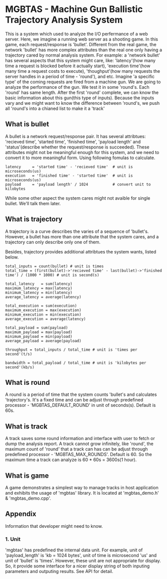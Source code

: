 # MGBTAS - Machine Gun Ballistic Trajectory Analysis System
This is a system which used to analyze the I/O perfermance of a web server. Here, we imagine a running web server as a shooting game. In this game, each request/response is 'bullet'. Different from the real game, the network 'bullet' has more complex attributes than the real one only having a trajectory cared by normal analysis system. For example: a 'network bullet' has several aspects that this system might care, like: 'latency'(how many time a request is blocked before it actually start), 'execution time'(how many time a request costs to execute), 'thoughput'(how many requests the server handles in a period of time - 'round'), and etc.
Imagine 'a specific type' of the coming requests are fired from a machine gun. We are going to analyze the performance of the gun. We test it in some 'round's. Each 'round' has same length. After the first 'round' complete, we can know the basic information about this gun(this type of inputs). Because the inputs vary and we might want to know the difference between 'round's, we push all 'round's into a chianed list to make it a 'track'

## What is bullet
A bullet is a network request/response pair. It has several attribtues: 'recieved time', 'started time', 'finished time', 'payload length' and 'status'(describe whether the request/response is succeeded). These attributes might not be meaningful enough for this system, and we need to convert it to more meaningful form. Using following fomulas to calculate.
```
latency     = 'started time' - 'recieved time'  # unit is microseconds(us)
execution   = 'finished time' - 'started time'  # unit is microseconds(us)
payload     = 'payload length' / 1024           # convert unit to kilobytes
```

While some other aspect the system cares might not avaible for single bullet. We'll talk them later.

## What is trajectory
A trajectory is a curve describes the varies of a sequence of 'bullet's. However, a bullet has more than one attribute that the system cares, and a trajectory can only describe only one of them.

Besides, trajectory provides additional attribtues the system wants, listed below.
```
total_inputs = count(bullet) # unit is times
total_time = (first(bullet)->'recieved time' - last(bullet)->'finished time') / (1000 * 1000) # unit is second(s)

total_latency   = sum(latency)
maximum_latency = max(latency)
minimum_latency = min(latency)
average_latency = average(latency)

total_execution = sum(execution)
maximum_execution = max(execution)
minimum_execution = min(execution)
average_execution = average(latency)

total_payload = sum(payload)
maximum_payload = max(payload)
minimum_payload = min(payload)
average_payload = average(payload)

throughput = total_inputs / total_time # unit is 'times per second'(t/s)

bandwidth = total_payload / total_time # unit is 'kilobytes per second'(kb/s)
```

## What is round
A round is a period of time that the system counts 'bullet's and calculates 'trajectory's. It's a fixed time and can be adjust through predefined processor - 'MGBTAS_DEFAULT_ROUND' in unit of seconds(s). Default is 60s.

## What is track
A track saves some round information and interface with user to fetch or dump the analysis report. A track cannot grow infinitely, like 'round', the maximum count of 'round' that a track can has can be adjust through predefined processor - 'MGBTAS_MAX_ROUNDS'. Default is 60. So the maximum time a track can analyze is 60 * 60s = 3600s(1 hour).

## What is game
A game demonstrates a simplest way to manage tracks in host application and exhibits the usage of 'mgbtas' library. It is located at 'mgbtas_demo.h' & 'mgbtas_demo.cpp'.

## Appendix
Information that developer might need to know.

### 1. Unit
'mgbtas' has predefined the internal data unit. For example, unit of 'payload_length' is 'kb = 1024 bytes', unit of time is microsecond 'us' and unit of 'bullet' is 'times'. However, these unit are not appropriate for display. So, it provide some interface for a nicer display string of both inputing parameters and outputing results. See API for detail.
